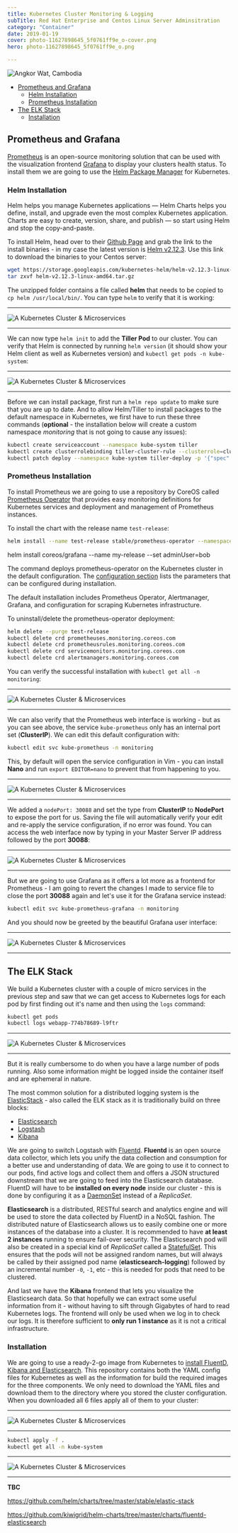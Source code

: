```yaml
---
title: Kubernetes Cluster Monitoring & Logging
subTitle: Red Hat Enterprise and Centos Linux Server Adminsitration
category: "Container"
date: 2019-01-19
cover: photo-11627898645_5f0761ff9e_o-cover.png
hero: photo-11627898645_5f0761ff9e_o.png

---
```


![Angkor Wat, Cambodia](./photo-11627898645_5f0761ff9e_o.png)


<!-- TOC -->

- [Prometheus and Grafana](#prometheus-and-grafana)
  - [Helm Installation](#helm-installation)
  - [Prometheus Installation](#prometheus-installation)
- [The ELK Stack](#the-elk-stack)
  - [Installation](#installation)

<!-- /TOC -->



## Prometheus and Grafana


[Prometheus](https://prometheus.io) is an open-source monitoring solution that can be used with the visualization frontend [Grafana](https://grafana.com) to display your clusters health status. To install them we are going to use the [Helm Package Manager](https://helm.sh) for Kubernetes.


### Helm Installation

Helm helps you manage Kubernetes applications — Helm Charts helps you define, install, and upgrade even the most complex Kubernetes application. Charts are easy to create, version, share, and publish — so start using Helm and stop the copy-and-paste.


To install Helm, head over to their [Github Page](https://github.com/helm/helm/) and grab the link to the install binaries - in my case the latest version is [Helm v2.12.3](https://github.com/helm/helm/releases/tag/v2.12.3). Use this link to download the binaries to your Centos server:


```bash
wget https://storage.googleapis.com/kubernetes-helm/helm-v2.12.3-linux-amd64.tar.gz
tar zxvf helm-v2.12.3-linux-amd64.tar.gz
```

The unzipped folder contains a file called __helm__ that needs to be copied to `cp helm /usr/local/bin/`. You can type `helm` to verify that it is working:


---

![A Kubernetes Cluster & Microservices](./kubernetes_logging_04.png)

---


We can now type `helm init` to add the __Tiller Pod__ to our cluster. You can verify that Helm is connected by running `helm version` (it should show your Helm client as well as Kubernetes version) and `kubectl get pods -n kube-system`:


---

![A Kubernetes Cluster & Microservices](./kubernetes_logging_05.png)

---



Before we can install package, first run a `helm repo update` to make sure that you are up to date. And to allow Helm/Tiller to install packages to the default namespace in Kubernetes, we first have to run these three commands (__optional__ - the installation below will create a custom namespace _monitoring_ that is not going to cause any issues):


```bash
kubectl create serviceaccount --namespace kube-system tiller
kubectl create clusterrolebinding tiller-cluster-rule --clusterrole=cluster-admin --serviceaccount=kube-system:tiller
kubectl patch deploy --namespace kube-system tiller-deploy -p '{"spec":{"template":{"spec":{"serviceAccount":"tiller"}}}}' 
```


### Prometheus Installation

To install Prometheus we are going to use a repository by CoreOS called [Prometheus Operator](https://github.com/helm/charts/tree/master/stable/prometheus-operator) that provides easy monitoring definitions for Kubernetes services and deployment and management of Prometheus instances.


<!--
__Deprecation Warning__ Check [stable/prometheus-operator](https://github.com/helm/charts/tree/master/stable/prometheus-operator)!

To install it with Helm we need [those 3 commands](https://github.com/coreos/prometheus-operator/tree/master/helm)


```bash
helm repo add coreos https://s3-eu-west-1.amazonaws.com/coreos-charts/stable/
helm install coreos/prometheus-operator --name prometheus-operator --namespace monitoring
helm install coreos/kube-prometheus --name kube-prometheus --namespace monitoring
```

> If you need to uninstall those packages later, you need to use the __purge__ flag: `helm delete --purge  prometheus-operator` and `helm delete --purge  kube-prometheus`
-->


To install the chart with the release name `test-release`:


```bash
helm install --name test-release stable/prometheus-operator --namespace monitoring
```
helm install coreos/grafana --name my-release --set adminUser=bob

The command deploys prometheus-operator on the Kubernetes cluster in the default configuration. The [configuration section](https://github.com/helm/charts/tree/master/stable/prometheus-operator#configuration) lists the parameters that can be configured during installation.

The default installation includes Prometheus Operator, Alertmanager, Grafana, and configuration for scraping Kubernetes infrastructure.


To uninstall/delete the prometheus-operator deployment:


```bash
helm delete --purge test-release
kubectl delete crd prometheuses.monitoring.coreos.com
kubectl delete crd prometheusrules.monitoring.coreos.com
kubectl delete crd servicemonitors.monitoring.coreos.com
kubectl delete crd alertmanagers.monitoring.coreos.com
```




You can verify the successful installation with `kubectl get all -n monitoring`:


---

![A Kubernetes Cluster & Microservices](./kubernetes_logging_06.png)

---


We can also verify that the Prometheus web interface is working - but as you can see above, the service `kube-prometheus` only has an internal port set (__ClusterIP__). We can edit this default configuration with:



```bash
kubectl edit svc kube-prometheus -n monitoring
```


This, by default will open the service configuration in Vim - you can install __Nano__ and run `export EDITOR=nano` to prevent that from happening to you.


---

![A Kubernetes Cluster & Microservices](./kubernetes_logging_07.png)

---


We added a `nodePort: 30088` and set the type from __ClusterIP__ to __NodePort__ to expose the port for us. Saving the file will automatically verify your edit and re-apply the service configuration, if no error was found. You can access the web interface now by typing in your Master Server IP address followed by the port __30088__:


---

![A Kubernetes Cluster & Microservices](./kubernetes_logging_08.png)

---


But we are going to use Grafana as it offers a lot more as a frontend for Prometheus - I am going to revert the changes I made to service file to close the port __30088__ again and let's use it for the Grafana service instead:


```bash
kubectl edit svc kube-prometheus-grafana -n monitoring
```


And you should now be greeted by the beautiful Grafana user interface:


---

![A Kubernetes Cluster & Microservices](./kubernetes_logging_09.png)

---









## The ELK Stack

We build a Kubernetes cluster with a couple of micro services in the previous step and saw that we can get access to Kubernetes logs for each pod by first finding out it's name and then using the `logs` command:


```bash
kubectl get pods
kubectl logs webapp-774b78689-l9ftr
```


---

![A Kubernetes Cluster & Microservices](./kubernetes_logging_01.png)

---


But it is really cumbersome to do when you have a large number of pods running. Also some information might be logged inside the container itself and are ephemeral in nature.


The most common solution for a distributed logging system is the [ElasticStack](https://www.elastic.co) - also called the ELK stack as it is traditionally build on three blocks:


* [Elasticsearch](https://hub.docker.com/_/elasticsearch)
* [Logstash](https://hub.docker.com/_/logstash)
* [Kibana](https://hub.docker.com/_/kibana)


We are going to switch Logstash with [Fluentd](https://www.fluentd.org). __Fluentd__ is an open source data collector, which lets you unify the data collection and consumption for a better use and understanding of data. We are going to use it to connect to our pods, find active logs and collect them and offers a JSON structured downstream that we are going to feed into the Elasticsearch database. FluentD will have to be __installed on every node__ inside our cluster - this is done by configuring it as a [DaemonSet](https://kubernetes.io/docs/concepts/workloads/controllers/daemonset/) instead of a _ReplicaSet_.


__Elasticsearch__ is a distributed, RESTful search and analytics engine and will be used to store the data collected by FluentD in a NoSQL fashion. The distributed nature of Elasticsearch allows us to easily combine one or more instances of the database into a cluster. It is recommended to have __at least 2 instances__ running to ensure fail-over security. The Elasticsearch pod will also be created in a special kind of _ReplicaSet_ called a [StatefulSet](https://kubernetes.io/docs/concepts/workloads/controllers/statefulset/). This ensures that the pods will not be assigned random names, but will always be called by their assigned pod name (__elasticsearch-logging__) followed by an incremental number `-0`, `-1`, etc - this is needed for pods that need to be clustered.


And last we have the __Kibana__ frontend that lets you visualize the Elasticsearch data. So that hopefully we can extract some useful information from it - without having to sift through Gigabytes of hard to read Kubernetes logs. The frontend will only be used when we log in to check our logs. It is therefore sufficient to __only run 1 instance__ as it is not a critical infrastructure.


### Installation

We are going to use a ready-2-go image from Kubernetes to [install FluentD, Kibana and Elasticsearch](https://github.com/kubernetes/kubernetes/tree/master/cluster/addons/fluentd-elasticsearch). This repository contains both the YAML config files for Kubernetes as well as the information for build the required images for the three components. We only need to download the YAML files and download them to the directory where you stored the cluster configuration. When you downloaded all 6 files apply all of them to your cluster:


---

![A Kubernetes Cluster & Microservices](./kubernetes_logging_02.png)

---



```bash
kubectl apply -f .
kubectl get all -n kube-system
```


---

![A Kubernetes Cluster & Microservices](./kubernetes_logging_03.png)

---


__TBC__


https://github.com/helm/charts/tree/master/stable/elastic-stack

https://github.com/kiwigrid/helm-charts/tree/master/charts/fluentd-elasticsearch













